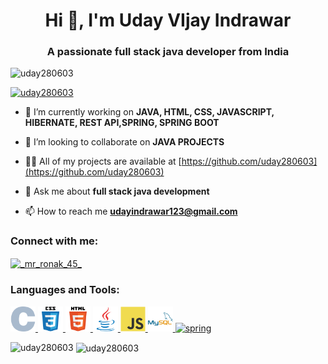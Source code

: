 
<h1 align="center">Hi 👋, I'm Uday VIjay Indrawar</h1>
<h3 align="center">A passionate full stack java developer from India</h3>

<p align="left"> <img src="https://komarev.com/ghpvc/?username=uday280603&label=Profile%20views&color=0e75b6&style=flat" alt="uday280603" /> </p>

<p align="left"> <a href="https://github.com/ryo-ma/github-profile-trophy"><img src="https://github-profile-trophy.vercel.app/?username=uday280603" alt="uday280603" /></a> </p>

- 🔭 I’m currently working on **JAVA, HTML, CSS, JAVASCRIPT, HIBERNATE, REST API,SPRING, SPRING BOOT**

- 👯 I’m looking to collaborate on **JAVA PROJECTS**

- 👨‍💻 All of my projects are available at [https://github.com/uday280603](https://github.com/uday280603)

- 💬 Ask me about **full stack java development**

- 📫 How to reach me **udayindrawar123@gmail.com**

<h3 align="left">Connect with me:</h3>
<p align="left">
<a href="https://instagram.com/_mr_ronak_45_" target="blank"><img align="center" src="https://raw.githubusercontent.com/rahuldkjain/github-profile-readme-generator/master/src/images/icons/Social/instagram.svg" alt="_mr_ronak_45_" height="30" width="40" /></a>
</p>

<h3 align="left">Languages and Tools:</h3>
<p align="left"> <a href="https://www.cprogramming.com/" target="_blank" rel="noreferrer"> <img src="https://raw.githubusercontent.com/devicons/devicon/master/icons/c/c-original.svg" alt="c" width="40" height="40"/> </a> <a href="https://www.w3schools.com/css/" target="_blank" rel="noreferrer"> <img src="https://raw.githubusercontent.com/devicons/devicon/master/icons/css3/css3-original-wordmark.svg" alt="css3" width="40" height="40"/> </a> <a href="https://www.w3.org/html/" target="_blank" rel="noreferrer"> <img src="https://raw.githubusercontent.com/devicons/devicon/master/icons/html5/html5-original-wordmark.svg" alt="html5" width="40" height="40"/> </a> <a href="https://www.java.com" target="_blank" rel="noreferrer"> <img src="https://raw.githubusercontent.com/devicons/devicon/master/icons/java/java-original.svg" alt="java" width="40" height="40"/> </a> <a href="https://developer.mozilla.org/en-US/docs/Web/JavaScript" target="_blank" rel="noreferrer"> <img src="https://raw.githubusercontent.com/devicons/devicon/master/icons/javascript/javascript-original.svg" alt="javascript" width="40" height="40"/> </a> <a href="https://www.mysql.com/" target="_blank" rel="noreferrer"> <img src="https://raw.githubusercontent.com/devicons/devicon/master/icons/mysql/mysql-original-wordmark.svg" alt="mysql" width="40" height="40"/> </a> <a href="https://spring.io/" target="_blank" rel="noreferrer"> <img src="https://www.vectorlogo.zone/logos/springio/springio-icon.svg" alt="spring" width="40" height="40"/> </a> </p>

<p><img align="left" src="https://github-readme-stats.vercel.app/api/top-langs?username=uday280603&show_icons=true&locale=en&layout=compact" alt="uday280603" /></p>

<p>&nbsp;<img align="center" src="https://github-readme-stats.vercel.app/api?username=uday280603&show_icons=true&locale=en" alt="uday280603" /></p>

